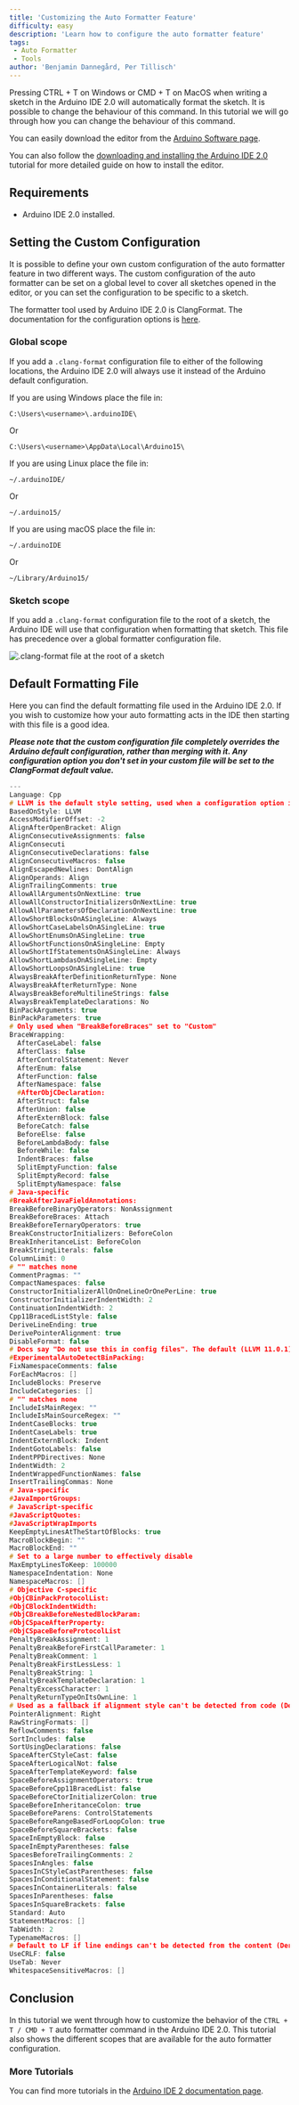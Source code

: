 ```yaml
---
title: 'Customizing the Auto Formatter Feature'
difficulty: easy
description: 'Learn how to configure the auto formatter feature'
tags:
 - Auto Formatter
 - Tools
author: 'Benjamin Dannegård, Per Tillisch'
---
```


Pressing CTRL + T on Windows or CMD + T on MacOS when writing a sketch in the Arduino IDE 2.0 will automatically format the sketch. It is possible to change the behaviour of this command. In this tutorial we will go through how you can change the behaviour of this command. 

You can easily download the editor from the [Arduino Software page](https://www.arduino.cc/en/software#experimental-software). 

You can also follow the [downloading and installing the Arduino IDE 2.0](/en/Tutorial/getting-started-with-ide-v2/ide-v2-downloading-and-installing) tutorial for more detailed guide on how to install the editor.

## Requirements

- Arduino IDE 2.0 installed. 

## Setting the Custom Configuration

It is possible to define your own custom configuration of the auto formatter feature in two different ways. The custom configuration of the auto formatter can be set on a global level to cover all sketches opened in the editor, or you can set the configuration to be specific to a sketch.

The formatter tool used by Arduino IDE 2.0 is ClangFormat. The documentation for the configuration options is [here](https://clang.llvm.org/docs/ClangFormatStyleOptions.html).

### Global scope
If you add a `.clang-format` configuration file to either of the following locations, the Arduino IDE 2.0 will always use it instead of the Arduino default configuration.

If you are using Windows place the file in:
```
C:\Users\<username>\.arduinoIDE\
```
Or
```
C:\Users\<username>\AppData\Local\Arduino15\
```

If you are using Linux place the file in:
```
~/.arduinoIDE/
```
Or
```
~/.arduino15/
```

If you are using macOS place the file in:
```
~/.arduinoIDE
```
Or
```
~/Library/Arduino15/
```

### Sketch scope
If you add a `.clang-format` configuration file to the root of a sketch, the Arduino IDE will use that configuration when formatting that sketch. This file has precedence over a global formatter configuration file.

![.clang-format file at the root of a sketch](assets/format-file-at-root.png)

## Default Formatting File

Here you can find the default formatting file used in the Arduino IDE 2.0. If you wish to customize how your auto formatting acts in the IDE then starting with this file is a good idea.

***Please note that the custom configuration file completely overrides the Arduino default configuration, rather than merging with it. Any configuration option you don't set in your custom file will be set to the ClangFormat default value.***

```cpp
---
Language: Cpp
# LLVM is the default style setting, used when a configuration option is not set here
BasedOnStyle: LLVM
AccessModifierOffset: -2
AlignAfterOpenBracket: Align
AlignConsecutiveAssignments: false
AlignConsecuti
AlignConsecutiveDeclarations: false
AlignConsecutiveMacros: false
AlignEscapedNewlines: DontAlign
AlignOperands: Align
AlignTrailingComments: true
AllowAllArgumentsOnNextLine: true
AllowAllConstructorInitializersOnNextLine: true
AllowAllParametersOfDeclarationOnNextLine: true
AllowShortBlocksOnASingleLine: Always
AllowShortCaseLabelsOnASingleLine: true
AllowShortEnumsOnASingleLine: true
AllowShortFunctionsOnASingleLine: Empty
AllowShortIfStatementsOnASingleLine: Always
AllowShortLambdasOnASingleLine: Empty
AllowShortLoopsOnASingleLine: true
AlwaysBreakAfterDefinitionReturnType: None
AlwaysBreakAfterReturnType: None
AlwaysBreakBeforeMultilineStrings: false
AlwaysBreakTemplateDeclarations: No
BinPackArguments: true
BinPackParameters: true
# Only used when "BreakBeforeBraces" set to "Custom"
BraceWrapping:
  AfterCaseLabel: false
  AfterClass: false
  AfterControlStatement: Never
  AfterEnum: false
  AfterFunction: false
  AfterNamespace: false
  #AfterObjCDeclaration:
  AfterStruct: false
  AfterUnion: false
  AfterExternBlock: false
  BeforeCatch: false
  BeforeElse: false
  BeforeLambdaBody: false
  BeforeWhile: false
  IndentBraces: false
  SplitEmptyFunction: false
  SplitEmptyRecord: false
  SplitEmptyNamespace: false
# Java-specific
#BreakAfterJavaFieldAnnotations:
BreakBeforeBinaryOperators: NonAssignment
BreakBeforeBraces: Attach
BreakBeforeTernaryOperators: true
BreakConstructorInitializers: BeforeColon
BreakInheritanceList: BeforeColon
BreakStringLiterals: false
ColumnLimit: 0
# "" matches none
CommentPragmas: ""
CompactNamespaces: false
ConstructorInitializerAllOnOneLineOrOnePerLine: true
ConstructorInitializerIndentWidth: 2
ContinuationIndentWidth: 2
Cpp11BracedListStyle: false
DeriveLineEnding: true
DerivePointerAlignment: true
DisableFormat: false
# Docs say "Do not use this in config files". The default (LLVM 11.0.1) is "false".
#ExperimentalAutoDetectBinPacking:
FixNamespaceComments: false
ForEachMacros: []
IncludeBlocks: Preserve
IncludeCategories: []
# "" matches none
IncludeIsMainRegex: ""
IncludeIsMainSourceRegex: ""
IndentCaseBlocks: true
IndentCaseLabels: true
IndentExternBlock: Indent
IndentGotoLabels: false
IndentPPDirectives: None
IndentWidth: 2
IndentWrappedFunctionNames: false
InsertTrailingCommas: None
# Java-specific
#JavaImportGroups:
# JavaScript-specific
#JavaScriptQuotes:
#JavaScriptWrapImports
KeepEmptyLinesAtTheStartOfBlocks: true
MacroBlockBegin: ""
MacroBlockEnd: ""
# Set to a large number to effectively disable
MaxEmptyLinesToKeep: 100000
NamespaceIndentation: None
NamespaceMacros: []
# Objective C-specific
#ObjCBinPackProtocolList:
#ObjCBlockIndentWidth:
#ObjCBreakBeforeNestedBlockParam:
#ObjCSpaceAfterProperty:
#ObjCSpaceBeforeProtocolList
PenaltyBreakAssignment: 1
PenaltyBreakBeforeFirstCallParameter: 1
PenaltyBreakComment: 1
PenaltyBreakFirstLessLess: 1
PenaltyBreakString: 1
PenaltyBreakTemplateDeclaration: 1
PenaltyExcessCharacter: 1
PenaltyReturnTypeOnItsOwnLine: 1
# Used as a fallback if alignment style can't be detected from code (DerivePointerAlignment: true)
PointerAlignment: Right
RawStringFormats: []
ReflowComments: false
SortIncludes: false
SortUsingDeclarations: false
SpaceAfterCStyleCast: false
SpaceAfterLogicalNot: false
SpaceAfterTemplateKeyword: false
SpaceBeforeAssignmentOperators: true
SpaceBeforeCpp11BracedList: false
SpaceBeforeCtorInitializerColon: true
SpaceBeforeInheritanceColon: true
SpaceBeforeParens: ControlStatements
SpaceBeforeRangeBasedForLoopColon: true
SpaceBeforeSquareBrackets: false
SpaceInEmptyBlock: false
SpaceInEmptyParentheses: false
SpacesBeforeTrailingComments: 2
SpacesInAngles: false
SpacesInCStyleCastParentheses: false
SpacesInConditionalStatement: false
SpacesInContainerLiterals: false
SpacesInParentheses: false
SpacesInSquareBrackets: false
Standard: Auto
StatementMacros: []
TabWidth: 2
TypenameMacros: []
# Default to LF if line endings can't be detected from the content (DeriveLineEnding).
UseCRLF: false
UseTab: Never
WhitespaceSensitiveMacros: []
```

## Conclusion

In this tutorial we went through how to customize the behavior of the `CTRL + T / CMD + T` auto formatter command in the Arduino IDE 2.0. This tutorial also shows the different scopes that are available for the auto formatter configuration.

### More Tutorials

You can find more tutorials in the [Arduino IDE 2 documentation page](/software/ide-v2/).
